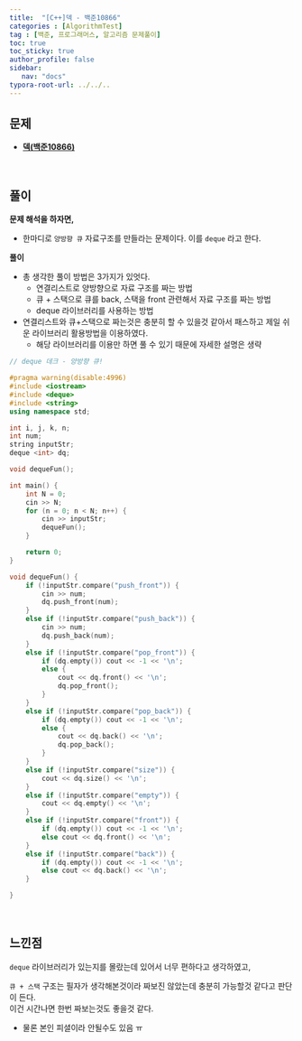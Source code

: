 ```yaml
---
title:  "[C++]덱 - 백준10866"
categories : [AlgorithmTest]
tag : [백준, 프로그래머스, 알고리즘 문제풀이]
toc: true
toc_sticky: true
author_profile: false
sidebar:
   nav: "docs"
typora-root-url: ../../..
---
```




## 문제

* **[덱(백준10866)](https://www.acmicpc.net/problem/10845)**

<br>

## 풀이

**문제 해석을 하자면,**

* 한마디로 `양방향 큐` 자료구조를 만들라는 문제이다. 이를 `deque` 라고 한다.



**풀이**

* 총 생각한 풀이 방법은 3가지가 있엇다.
  * 연결리스트로 양방향으로 자료 구조를 짜는 방법
  * 큐 + 스택으로 큐를 back, 스택을 front 관련해서 자료 구조를 짜는 방법
  * deque 라이브러리를 사용하는 방법
* 연결리스트와 큐+스택으로 짜는것은 충분히 할 수 있을것 같아서 패스하고 제일 쉬운 라이브러리 활용방법을 이용하였다.
  * 해당 라이브러리를 이용만 하면 풀 수 있기 때문에 자세한 설명은 생략



```c++
// deque 데크 - 양방향 큐!

#pragma warning(disable:4996)
#include <iostream>
#include <deque>
#include <string>
using namespace std;

int i, j, k, n;
int num;
string inputStr;
deque <int> dq;

void dequeFun();

int main() {
	int N = 0;
	cin >> N;
	for (n = 0; n < N; n++) {
		cin >> inputStr;
		dequeFun();
	}

	return 0;
}

void dequeFun() {
	if (!inputStr.compare("push_front")) {
		cin >> num;
		dq.push_front(num);
	}
	else if (!inputStr.compare("push_back")) {
		cin >> num;
		dq.push_back(num);
	}
	else if (!inputStr.compare("pop_front")) {
		if (dq.empty()) cout << -1 << '\n';
		else {
			cout << dq.front() << '\n';
			dq.pop_front();
		}
	}
	else if (!inputStr.compare("pop_back")) {
		if (dq.empty()) cout << -1 << '\n';
		else {
			cout << dq.back() << '\n';
			dq.pop_back();
		}
	}
	else if (!inputStr.compare("size")) {
		cout << dq.size() << '\n';
	}
	else if (!inputStr.compare("empty")) {
		cout << dq.empty() << '\n';
	}
	else if (!inputStr.compare("front")) {
		if (dq.empty()) cout << -1 << '\n';
		else cout << dq.front() << '\n';
	}
	else if (!inputStr.compare("back")) {
		if (dq.empty()) cout << -1 << '\n';
		else cout << dq.back() << '\n';
	}

}
```

<br>

## 느낀점

`deque` 라이브러리가 있는지를 몰랐는데 있어서 너무 편하다고 생각하였고,

`큐 + 스택` 구조는 필자가 생각해본것이라 짜보진 않았는데 충분히 가능할것 같다고 판단이 든다.  
이건 시간나면 한번 짜보는것도 좋을것 같다.

* 물론 본인 피셜이라 안될수도 있음 ㅠ

